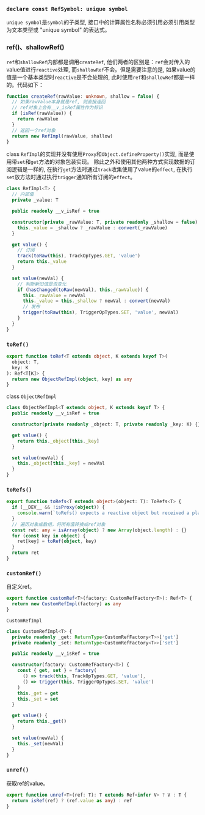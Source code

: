 ### `declare const RefSymbol: unique symbol`
`unique symbol`是`symbol`的子类型, 接口中的计算属性名称必须引用必须引用类型为文本类型或 "unique symbol" 的表达式。


### ref()、shallowRef()
`ref`和`shallowRef`内部都是调用`createRef`, 他们两者的区别是：`ref`会对传入的value值进行`reactive`处理, 而`shallowRef`不会。但是需要注意的是,
如果value的值是一个基本类型时`reactive`是不会处理的, 此时使用`ref`和`shallowRef`都是一样的。代码如下：

```typescript
function createRef(rawValue: unknown, shallow = false) {
  // 如果rawValue本身就是ref, 则直接返回
  // ref对象上会有__v_isRef属性作为标识
  if (isRef(rawValue)) {
    return rawValue
  }
  // 返回一个ref对象
  return new RefImpl(rawValue, shallow)
}
```

class `RefImpl`的实现并没有使用`Proxy`和`Object.defineProperty()`实现, 而是使用带`set`和`get`方法的对象包装实现。
除此之外和使用其他两种方式实现数据的订阅逻辑是一样的, 在执行`get`方法时通过`track`收集使用了value的`effect`, 
在执行`set`放方法时通过执行`trigger`通知所有订阅的`effect`。
```typescript
class RefImpl<T> {
  // 内部值
  private _value: T

  public readonly __v_isRef = true

  constructor(private _rawValue: T, private readonly _shallow = false) {
    this._value = _shallow ? _rawValue : convert(_rawValue)
  }

  get value() {
    // 订阅
    track(toRaw(this), TrackOpTypes.GET, 'value')
    return this._value
  }

  set value(newVal) {
    // 判断新旧值是否变化
    if (hasChanged(toRaw(newVal), this._rawValue)) {
      this._rawValue = newVal
      this._value = this._shallow ? newVal : convert(newVal)
      // 发布
      trigger(toRaw(this), TriggerOpTypes.SET, 'value', newVal)
    }
  }
}
```

### `toRef()`

```ts
export function toRef<T extends object, K extends keyof T>(
  object: T,
  key: K
): Ref<T[K]> {
  return new ObjectRefImpl(object, key) as any
}
```

class `ObjectRefImpl`
```ts
class ObjectRefImpl<T extends object, K extends keyof T> {
  public readonly __v_isRef = true

  constructor(private readonly _object: T, private readonly _key: K) {}

  get value() {
    return this._object[this._key]
  }

  set value(newVal) {
    this._object[this._key] = newVal
  }
}
```

### `toRefs()`
```ts
export function toRefs<T extends object>(object: T): ToRefs<T> {
  if (__DEV__ && !isProxy(object)) {
    console.warn(`toRefs() expects a reactive object but received a plain one.`)
  }
  // 遍历对象或数组，将所有值转换成ref对象
  const ret: any = isArray(object) ? new Array(object.length) : {}
  for (const key in object) {
    ret[key] = toRef(object, key)
  }
  return ret
}
```

### `customRef()`
自定义ref。

```ts
export function customRef<T>(factory: CustomRefFactory<T>): Ref<T> {
  return new CustomRefImpl(factory) as any
}
```
`CustomRefImpl`

```ts
class CustomRefImpl<T> {
  private readonly _get: ReturnType<CustomRefFactory<T>>['get']
  private readonly _set: ReturnType<CustomRefFactory<T>>['set']

  public readonly __v_isRef = true

  constructor(factory: CustomRefFactory<T>) {
    const { get, set } = factory(
      () => track(this, TrackOpTypes.GET, 'value'),
      () => trigger(this, TriggerOpTypes.SET, 'value')
    )
    this._get = get
    this._set = set
  }

  get value() {
    return this._get()
  }

  set value(newVal) {
    this._set(newVal)
  }
}
```


### `unref()`
获取ref的value。

```ts
export function unref<T>(ref: T): T extends Ref<infer V> ? V : T {
  return isRef(ref) ? (ref.value as any) : ref
}

```